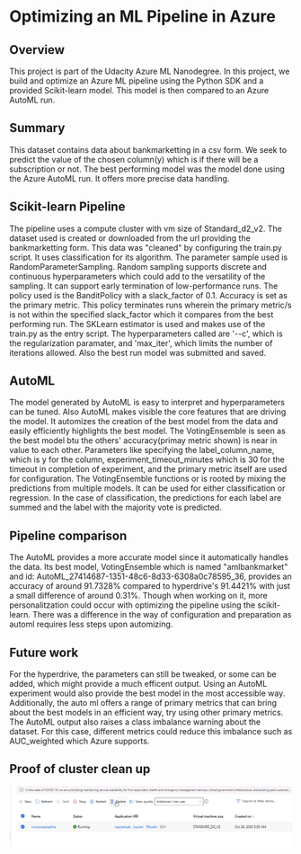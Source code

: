 # Optimizing an ML Pipeline in Azure

## Overview
This project is part of the Udacity Azure ML Nanodegree.
In this project, we build and optimize an Azure ML pipeline using the Python SDK and a provided Scikit-learn model.
This model is then compared to an Azure AutoML run.

## Summary
This dataset contains data about bankmarketting in a csv form. We seek to predict the value of the chosen column(y) which is if there will be a subscription or not.
The best performing model was the model done using the Azure AutoML run. It offers more precise data handling.

## Scikit-learn Pipeline
The pipeline uses a compute cluster with vm size of Standard_d2_v2. The dataset used is created or downloaded from the url providing the bankmarketting form. This data was "cleaned" by configuring the train.py script. It uses classification for its algorithm.  The parameter sample used is RandomParameterSampling. 
Random sampling supports discrete and continuous hyperparameters which could add to the versatility of the sampling. It can support early termination of low-performance runs. The policy used is the BanditPolicy with a slack_factor of 0.1. Accuracy is set as the primary metric. 
This policy terminates runs wherein the primary metric/s is not within the specified slack_factor which it compares from the best performing run. The SKLearn estimator is used and makes use of the train.py as the entry script. 
The hyperparameters called are '--c', which is the regularization paramater, and 'max_iter', which limits the number of iterations allowed. Also the best run model was submitted and saved.


## AutoML
The model generated by AutoML is easy to interpret and hyperparameters can be tuned. Also AutoML makes visible the core features that are driving the model. It automizes the creation of the best model from the data and easily efficiently highlights the best model. The VotingEnsemble is seen as the best model btu the others' accuracy(primay metric shown) is near in value to each other. Parameters like specifying the label_column_name, which is y for the column, experiment_timeout_minutes which is 30 for the timeout in completion of experiment, and the primary metric itself are used for configuration. The VotingEnsemble functions or is rooted by mixing the predictions from multiple models. It can be used for either classification or regression. In the case of classification, the predictions for each label are summed and the label with the majority vote is predicted.

## Pipeline comparison
The AutoML provides a more accurate model since it automatically handles the data. Its best model, VotingEnsemble which is named "amlbankmarket" and id: AutoML_27414687-1351-48c6-8d33-6308a0c78595_36, provides an accuracy of around 91.7328% compared to hyperdrive's 91.4421% with just a small difference of around 0.31%. Though when working on it, more personalitzation could occur with optimizing the pipeline using the scikit-learn. There was a difference in the way of configuration and preparation as automl requires less steps upon automizing.

## Future work
For the hyperdrive, the parameters can still be tweaked, or some can be added, which might provide a much efficent output. Using an AutoML experiment would also provide the best model in the most accessible way. Additionally, the auto ml offers a range of primary metrics that can bring about the best models in an efficient way, try using other primary metrics.  The AutoML output also raises a class imbalance warning about the dataset. For this case, different metrics could reduce this imbalance such as AUC_weighted which Azure supports.

## Proof of cluster clean up
<img src="delete compute.png">
